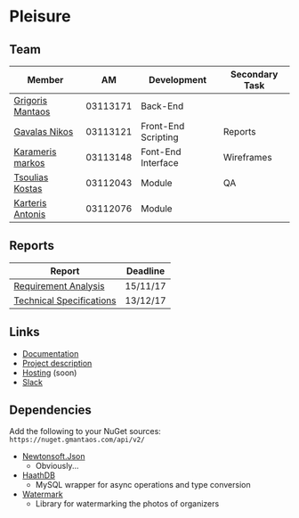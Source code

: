 # Pleisure

## Team
|Member|AM|Development|Secondary Task|
|---|---|---|---|
|[Grigoris Mantaos](https://git.gmantaos.com/Haath)|03113171|Back-End||
|[Gavalas Nikos](https://git.gmantaos.com/nik)|03113121|Front-End Scripting|Reports|
|[Karameris markos](https://git.gmantaos.com/MarkosK)|03113148|Font-End Interface|Wireframes|
|[Tsoulias Kostas](https://git.gmantaos.com/Proteas94)|03112043|Module|QA|
|[Karteris Antonis](https://git.gmantaos.com/UphillD)|03112076|Module| |

## Reports
|Report|Deadline|
|------|--------|
|[Requirement Analysis](https://git.gmantaos.com/ProgTech/Pleisure/src/master/docs/RequirementsAnalysisDocument.md)|15/11/17|
|[Technical Specifications](https://git.gmantaos.com/ProgTech/Pleisure/src/master/docs/TechnicalSpecificationsDocument.md)|13/12/17|

## Links
- [Documentation](https://git.gmantaos.com/ProgTech/Pleisure/wiki)
- [Project description](https://courses.softlab.ntua.gr/softeng/2017b/Project/project.pdf)
- [Hosting](https://progtech.gmantaos.com) (soon)
- [Slack](https://progtechteam.slack.com)

## Dependencies
Add the following to your NuGet sources: `https://nuget.gmantaos.com/api/v2/`
- [Newtonsoft.Json](https://www.newtonsoft.com/json)
	- Obviously...
- [HaathDB](https://git.gmantaos.com/Haath/HaathDB)
	- MySQL wrapper for async operations and type conversion
- [Watermark](https://git.gmantaos.com/ProgTech/Watermark)
	- Library for watermarking the photos of organizers
